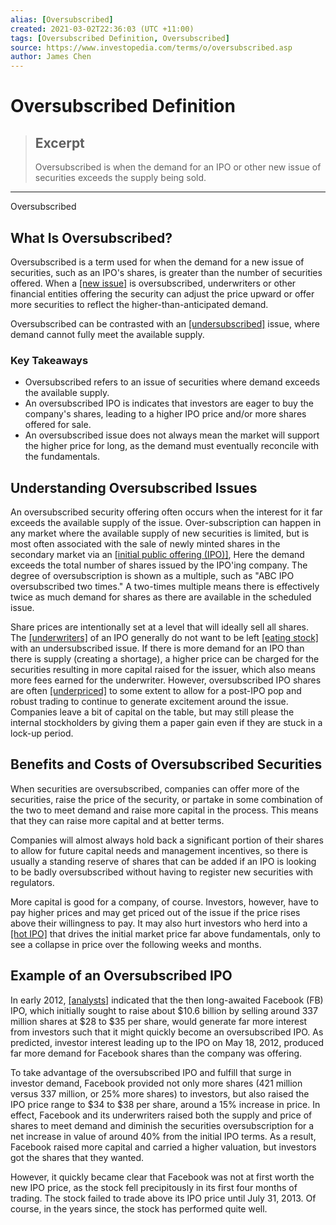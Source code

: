 ```yaml
---
alias: [Oversubscribed]
created: 2021-03-02T22:36:03 (UTC +11:00)
tags: [Oversubscribed Definition, Oversubscribed]
source: https://www.investopedia.com/terms/o/oversubscribed.asp
author: James Chen
---
```


# Oversubscribed Definition

> ## Excerpt
> Oversubscribed is when the demand for an IPO or other new issue of securities exceeds the supply being sold.

---

Oversubscribed
## What Is Oversubscribed?

Oversubscribed is a term used for when the demand for a new issue of securities, such as an IPO's shares, is greater than the number of securities offered. When a [[new issue]](https://www.investopedia.com/terms/n/newissue.asp) is oversubscribed, underwriters or other financial entities offering the security can adjust the price upward or offer more securities to reflect the higher-than-anticipated demand.

Oversubscribed can be contrasted with an [[undersubscribed]](https://www.investopedia.com/terms/u/undersubscribed.asp) issue, where demand cannot fully meet the available supply.

### Key Takeaways

-   Oversubscribed refers to an issue of securities where demand exceeds the available supply.
-   An oversubscribed IPO is indicates that investors are eager to buy the company's shares, leading to a higher IPO price and/or more shares offered for sale.
-   An oversubscribed issue does not always mean the market will support the higher price for long, as the demand must eventually reconcile with the fundamentals.

## Understanding Oversubscribed Issues

An oversubscribed security offering often occurs when the interest for it far exceeds the available supply of the issue. Over-subscription can happen in any market where the available supply of new securities is limited, but is most often associated with the sale of newly minted shares in the secondary market via an [[initial public offering (IPO)]](https://www.investopedia.com/terms/i/ipo.asp), Here the demand exceeds the total number of shares issued by the IPO'ing company. The degree of oversubscription is shown as a multiple, such as "ABC IPO oversubscribed two times." A two-times multiple means there is effectively twice as much demand for shares as there are available in the scheduled issue.

Share prices are intentionally set at a level that will ideally sell all shares. The [[underwriters]](https://www.investopedia.com/terms/u/underwriter.asp) of an IPO generally do not want to be left [[eating stock]](https://www.investopedia.com/articles/00/082100.asp) with an undersubscribed issue. If there is more demand for an IPO than there is supply (creating a shortage), a higher price can be charged for the securities resulting in more capital raised for the issuer, which also means more fees earned for the underwriter. However, oversubscribed IPO shares are often [[underpriced]](https://www.investopedia.com/terms/u/underpricing.asp) to some extent to allow for a post-IPO pop and robust trading to continue to generate excitement around the issue. Companies leave a bit of capital on the table, but may still please the internal stockholders by giving them a paper gain even if they are stuck in a lock-up period.

## Benefits and Costs of Oversubscribed Securities

When securities are oversubscribed, companies can offer more of the securities, raise the price of the security, or partake in some combination of the two to meet demand and raise more capital in the process. This means that they can raise more capital and at better terms.

Companies will almost always hold back a significant portion of their shares to allow for future capital needs and management incentives, so there is usually a standing reserve of shares that can be added if an IPO is looking to be badly oversubscribed without having to register new securities with regulators.

More capital is good for a company, of course. Investors, however, have to pay higher prices and may get priced out of the issue if the price rises above their willingness to pay. It may also hurt investors who herd into a [[hot IPO]](https://www.investopedia.com/terms/h/hotipo.asp) that drives the initial market price far above fundamentals, only to see a collapse in price over the following weeks and months.

## Example of an Oversubscribed IPO

In early 2012, [[analysts]](https://www.investopedia.com/terms/a/analyst.asp) indicated that the then long-awaited Facebook (FB) IPO, which initially sought to raise about $10.6 billion by selling around 337 million shares at $28 to $35 per share, would generate far more interest from investors such that it might quickly become an oversubscribed IPO. As predicted, investor interest leading up to the IPO on May 18, 2012, produced far more demand for Facebook shares than the company was offering.

To take advantage of the oversubscribed IPO and fulfill that surge in investor demand, Facebook provided not only more shares (421 million versus 337 million, or 25% more shares) to investors, but also raised the IPO price range to $34 to $38 per share, around a 15% increase in price. In effect, Facebook and its underwriters raised both the supply and price of shares to meet demand and diminish the securities oversubscription for a net increase in value of around 40% from the initial IPO terms. As a result, Facebook raised more capital and carried a higher valuation, but investors got the shares that they wanted.

However, it quickly became clear that Facebook was not at first worth the new IPO price, as the stock fell precipitously in its first four months of trading. The stock failed to trade above its IPO price until July 31, 2013. Of course, in the years since, the stock has performed quite well.
